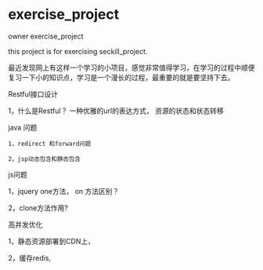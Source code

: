 # exercise_project
owner exercise_project

this project is for exercising seckill_project.

  最近发现网上有这样一个学习的小项目，感觉非常值得学习，在学习的过程中顺便复习一下小的知识点，学习是一个漫长的过程，最重要的就是要坚持下去。

Restful接口设计

  1，什么是Restful？
      一种优雅的url的表达方式，
      资源的状态和状态转移


java 问题

    1，redirect 和forward问题

    2，jsp动态包含和静态包含

js问题

   1，jquery one方法， on 方法区别？


   2，clone方法作用?

高并发优化

   1，静态资源部署到CDN上，

   2，缓存redis,

